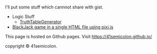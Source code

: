 I'll put some stuff which cannnot share with gist.

- Logic Stuff
    - [TruthTableGenerator](https://41semicolon.github.io/logic/truth-table)
- [BlackJack game in a single HTML file using pixi.js](https://41semicolon.github.io/bj/index.html)

This page is hosted on Github pages. Visit https://41semicolon.github.io/

copyright &copy; 41semicolon.
